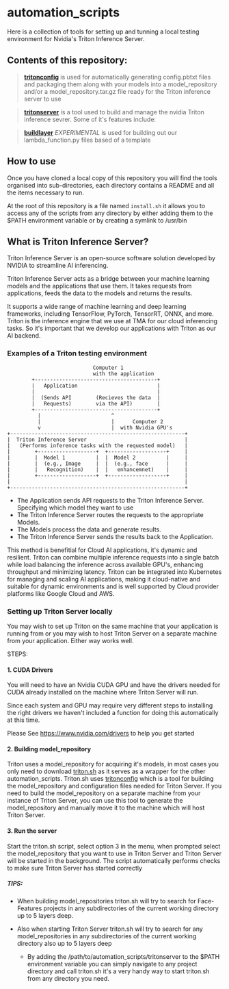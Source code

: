 # automation_scripts
Here is a collection of tools for setting up and tunning a local testing environment for Nvidia's Triton Inference Server.

## Contents of this repository:

> [**tritonconfig**](/tritonconfig) is used for automatically generating config.pbtxt files and packaging them along with your models into a model_repository and/or a model_repository.tar.gz file ready for the Triton inference server to use

> [**tritonserver**](/titonserver) is a tool used to build and manage the nvidia Triton inference sevrer. Some of it's features include:

> [**buildlayer**](/buildlayer) *EXPERIMENTAL* is used for building out our lambda_function.py files based of a template


## How to use

Once you have cloned a local copy of this repository you will find the tools organised into sub-directories, each directory contains a README and all the items necessary to run.

At the root of this repository is a file named `install.sh` it allows you to access any of the scripts from any directory by either adding them to the $PATH environment variable or by creating a symlink to /usr/bin

## What is Triton Inference Server?

Triton Inference Server is an open-source software solution developed by NVIDIA to streamline AI inferencing. 

Triton Inference Server acts as a bridge between your machine learning models and the applications that use them. It takes requests from applications, feeds the data to the models and returns the results.

It supports a wide range of machine learning and deep learning frameworks, including TensorFlow, PyTorch, TensorRT, ONNX, and more. Triton is the inference engine that we use at TMA for our cloud inferencing tasks. So it's important that we develop our applications with Triton as our AI backend.

### Examples of a Triton testing environment

```
                            Computer 1
                            with the application
        +----------------------------------------+ 
        |   Application                          |
        |                                        |
        |  (Sends API        (Recieves the data  | 
        |   Requests)        via the API)        | 
        +----------------------------------------+ 
          |                       ^
          |                       |      Computer 2
          v                       |  with Nvidia GPU's
+---------------------------------------------------------+
|  Triton Inference Server                                |
|   (Performs inference tasks with the requested model)   |
|        +-------------------+  +-------------------+     |
|        |  Model 1          |  |  Model 2          |     |
|        |  (e.g., Image     |  |  (e.g., face      |     |
|        |   Recognition)    |  |   enhancemnet)    |     |
|        +-------------------+  +-------------------+     |
|                                                         |
+---------------------------------------------------------+
```

* The Application sends API requests to the Triton Inference Server.
    Specifying which model they want to use
* The Triton Inference Server routes the requests to the appropriate Models.
* The Models process the data and generate results.
* The Triton Inference Server sends the results back to the Application.

This method is benefitial for Cloud AI applications, it's dynamic and resilient. Triton can combine multiple inference requests into a single batch while load balancing the inference across available GPU's, enhancing throughput and minimizing latency. Triton can be integrated into Kubernetes for managing and scaling AI applications, making it cloud-native and suitable for dynamic environments and is well supported by Cloud provider platforms like Google Cloud and AWS.

### Setting up Triton Server locally
You may wish to set up Triton on the same machine that your application is running from or you may wish to host Triton Server on a separate machine from your application. Either way works well.

STEPS:
#### 1. CUDA Drivers
You will need to have an Nvidia CUDA GPU and have the drivers needed for CUDA already installed on the machine where Triton Server will run.

Since each system and GPU may require very different steps to installing the right drivers we haven't included a function for doing this automatically at this time.

Please See https://www.nvidia.com/drivers to help you get started

#### 2. Building model_repository
Triton uses a model_repository for acquiring it's models, in most cases you only need to download [triton.sh](/titonserver/triton.sh) as it serves as a wrapper for the other automation_scripts. Triton.sh uses [tritonconfig](/tritonconfig/) which is a tool for building the model_repository and configuration files needed for Triton Server. If you need to build the model_repository on a separate machine from your instance of Triton Server, you can use this tool to generate the model_repository and manually move it to the machine which will host Triton Server. 

#### 3. Run the server
Start the triton.sh script, select option 3 in the menu, when prompted select the model_repository that you want to use in Triton Server and Triton Server will be started in the background. The script automatically performs checks to make sure Triton Server has started correctly

##### TIPS:
* When building model_repositories triton.sh will try to search for Face-Features projects in any subdirectories of the current working directory up to 5 layers deep.
* Also when starting Triton Server triton.sh will try to search for any model_repositories in any subdirectories of the current working directory also up to 5 layers deep

  - By adding the /path/to/automation_scripts/tritonserver to the $PATH environment variable you can simply navigate to any project directory and call triton.sh it's a very handy way to start triton.sh from any directory you need.
